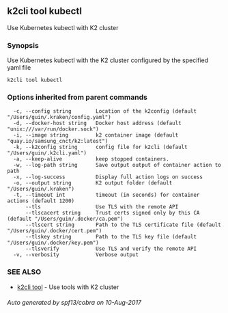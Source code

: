 ## k2cli tool kubectl

Use Kubernetes kubectl with K2 cluster

### Synopsis


Use Kubernetes kubectl with the K2 
	cluster configured by the specified yaml file

```
k2cli tool kubectl
```

### Options inherited from parent commands

```
  -c, --config string        Location of the k2config (default "/Users/guin/.kraken/config.yaml")
  -d, --docker-host string   Docker host address (default "unix:///var/run/docker.sock")
  -i, --image string         k2 container image (default "quay.io/samsung_cnct/k2:latest")
  -k, --k2config string      config file for k2cli (default "/Users/guin/.k2cli.yaml")
  -a, --keep-alive           keep stopped containers.
  -w, --log-path string      Save output output of container action to path
  -x, --log-success          Display full action logs on success
  -o, --output string        K2 output folder (default "/Users/guin/.kraken")
  -t, --timeout int          timeout (in seconds) for container actions (default 1200)
      --tls                  Use TLS with the remote API
      --tlscacert string     Trust certs signed only by this CA (default "/Users/guin/.docker/ca.pem")
      --tlscert string       Path to the TLS certificate file (default "/Users/guin/.docker/cert.pem")
      --tlskey string        Path to the TLS key file (default "/Users/guin/.docker/key.pem")
      --tlsverify            Use TLS and verify the remote API
  -v, --verbosity            Verbose output
```

### SEE ALSO
* [k2cli tool](k2cli_tool.md)	 - Use tools with K2 cluster

###### Auto generated by spf13/cobra on 10-Aug-2017
